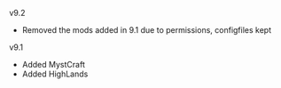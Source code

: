 v9.2 
* Removed the mods added in 9.1 due to permissions, configfiles kept


v9.1

* Added MystCraft
* Added HighLands

